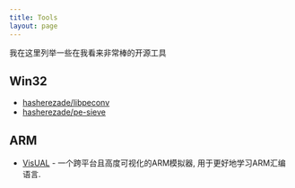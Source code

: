 ```yaml
---
title: Tools
layout: page
---
```


我在这里列举一些在我看来非常棒的开源工具
## Win32

* [hasherezade/libpeconv](https://github.com/hasherezade/libpeconv)
* [hasherezade/pe-sieve](https://github.com/hasherezade/pe-sieve)


## ARM

* [VisUAL](https://salmanarif.bitbucket.io/visual/index.html) - 一个跨平台且高度可视化的ARM模拟器, 用于更好地学习ARM汇编语言.

